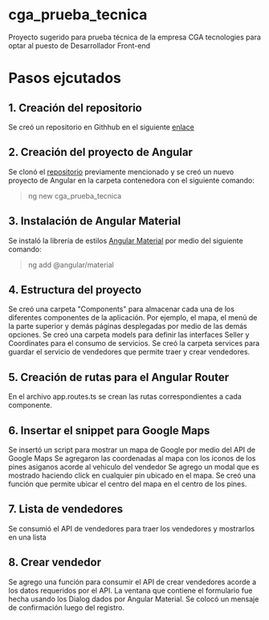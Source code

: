 # cga_prueba_tecnica
Proyecto sugerido para prueba técnica de la empresa CGA tecnologies para optar al puesto de Desarrollador Front-end

# Pasos ejcutados

## 1. Creación del repositorio

Se creó un repositorio en Githhub en el siguiente [enlace](https://github.com/14DAVEN18/cga_prueba_tecnica)

## 2. Creación del proyecto de Angular

Se clonó el [repositorio](https://github.com/14DAVEN18/cga_prueba_tecnica) previamente mencionado y se creó un nuevo proyecto de Angular en la carpeta contenedora con el siguiente comando:

> ng new cga_prueba_tecnica

## 3. Instalación de Angular Material

Se instaló la librería de estilos [Angular Material](https://material.angular.io/) por medio del siguiente comando:

> ng add @angular/material

## 4. Estructura del proyecto

Se creó una carpeta "Components" para almacenar cada una de los diferentes componentes de la aplicación. Por ejemplo, el mapa, el menú de la parte superior y demás páginas desplegadas por medio de las demás opciones.
Se creó una carpeta models para definir las interfaces Seller y Coordinates para el consumo de servicios.
Se creó la carpeta services para guardar el servicio de vendedores que permite traer y crear vendedores.

## 5. Creación de rutas para el Angular Router

En el archivo app.routes.ts se crean las rutas correspondientes a cada componente.

## 6. Insertar el snippet para Google Maps

Se insertó un script para mostrar un mapa de Google por medio del API de Google Maps
Se agregaron las coordenadas al mapa con los iconos de los pines asiganos acorde al vehiculo del vendedor
Se agrego un modal que es mostrado haciendo click en cualquier pin ubicado en el mapa.
Se creó una función que permite ubicar el centro del mapa en el centro de los pines.

## 7. Lista de vendedores

Se consumió el API de vendedores para traer los vendedores y mostrarlos en una lista

## 8. Crear vendedor

Se agrego una función para consumir el API de crear vendedores acorde a los datos requeridos por el API.
La ventana que contiene el formulario fue hecha usando los Dialog dados por Angular Material.
Se colocó un mensaje de confirmación luego del registro.